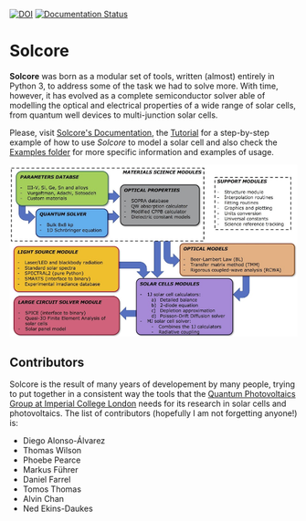 [![DOI](https://zenodo.org/badge/DOI/10.5281/zenodo.1185316.svg)](https://doi.org/10.5281/zenodo.1185316) [![Documentation Status](https://readthedocs.org/projects/solcore5/badge/?version=latest)](http://solcore5.readthedocs.io/en/latest/?badge=latest)

Solcore
=======

**Solcore** was born as a modular set of tools, written (almost) entirely in Python 3, to address some of the task we had to solve more. With time, however, it has evolved as a complete semiconductor solver able of modelling the optical and electrical properties of a wide range of solar cells, from quantum well devices to multi-junction solar cells. 

Please, visit [Solcore\'s Documentation](http://solcore5.readthedocs.io), the [Tutorial](docs/source/Examples/tutorial.md) for a step-by-step example of how to use *Solcore* to model a solar cell and also check the [Examples folder](examples) for more specific information and examples of usage. 

![infographics](docs/source/Infographics.jpg "Overview of Solcore")

Contributors
------------

Solcore is the result of many years of developement by many people,
trying to put together in a consistent way the tools that the [Quantum
Photovoltaics Group at Imperial College London](https://www.imperial.ac.uk/quantum-photovoltaics/) needs for its
research in solar cells and photovoltaics. The list of contributors
(hopefully I am not forgetting anyone!) is:

-   Diego Alonso-Álvarez
-   Thomas Wilson
-   Phoebe Pearce
-   Markus Führer
-   Daniel Farrel
-   Tomos Thomas
-   Alvin Chan
-   Ned Ekins-Daukes